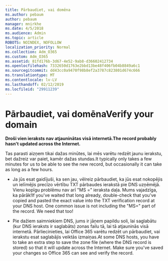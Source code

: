 ```yaml
---
title: Pārbaudiet, vai domēna
ms.author: pebaum
author: pebaum
manager: mnirkhe
ms.date: 4/5/2018
ms.audience: Admin
ms.topic: article
ROBOTS: NOINDEX, NOFOLLOW
localization_priority: Normal
ms.collection: Adm_O365
ms.custom: Adm_O365
ms.assetid: 81fd176b-3d67-4e52-9ab8-d36602412734
ms.openlocfilehash: 7332650d1763e2bbd13be48f406fb04b8849a6c1
ms.sourcegitcommit: dd43cc0a9470f98b8ef2a3787c823801d674c666
ms.translationtype: MT
ms.contentlocale: lv-LV
ms.lasthandoff: 02/12/2019
ms.locfileid: "29911239"
---
```

# <a name="verify-your-domain"></a><span data-ttu-id="ad44f-102">Pārbaudiet, vai domēna</span><span class="sxs-lookup"><span data-stu-id="ad44f-102">Verify your domain</span></span>

 <span data-ttu-id="ad44f-103">**Droši vien ieraksts nav atjauninātas visā internetā.**</span><span class="sxs-lookup"><span data-stu-id="ad44f-103">**The record probably hasn't updated across the Internet.**</span></span>
  
<span data-ttu-id="ad44f-104">Tas parasti aizņem tikai dažas minūtes, lai mēs varētu redzēt jaunu ierakstu, bet dažreiz var paiet, kamēr dažas stundas.</span><span class="sxs-lookup"><span data-stu-id="ad44f-104">It typically only takes a few minutes for us to be able to see the new record, but occasionally it can take as long as a few hours.</span></span> 
  
- <span data-ttu-id="ad44f-p101">Ja jūs esat gaidījuši, ka sen jau, vēlreiz pārbaudiet, ka jūs esat nokopējis un ielīmējis precīzo vērtību TXT pārbaudes ierakstā pie DNS uzņēmējā. Vienu kopīgu problēmu nav arī "MS =" ieraksta daļa. Mums vajadzīga, ka pārāk!</span><span class="sxs-lookup"><span data-stu-id="ad44f-p101">If you've waited that long already, double-check that you've copied and pasted the exact value into the TXT verification record at your DNS host. One common issue is not including the "MS=" part of the record. We need that too!</span></span>
    
- <span data-ttu-id="ad44f-p102">Pie dažiem saimniekiem DNS, jums ir jāņem papildu soli, lai saglabātu (kur DNS ieraksts ir saglabāts) zonas failu tā, lai tā atjauninās visā internetā. Pārliecinieties, lai Office 365 varētu redzēt un pārbaudiet, vai ierakstu esat saglabājis veiktās izmaiņas.</span><span class="sxs-lookup"><span data-stu-id="ad44f-p102">At some DNS hosts, you have to take an extra step to save the zone file (where the DNS record is stored) so that it will update across the Internet. Make sure you've saved your changes so Office 365 can see and verify the record.</span></span>
    

